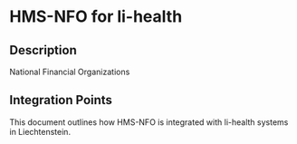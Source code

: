 # HMS-NFO for li-health

## Description

National Financial Organizations

## Integration Points

This document outlines how HMS-NFO is integrated with li-health systems in Liechtenstein.
